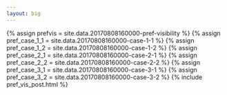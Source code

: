 ```yaml
---
layout: big
---
```

{% assign prefvis = site.data.20170808160000-pref-visibility %}
{% assign pref_case_1_1 = site.data.20170808160000-case-1-1 %}
{% assign pref_case_1_2 = site.data.20170808160000-case-1-2 %}
{% assign pref_case_2_1 = site.data.20170808160000-case-2-1 %}
{% assign pref_case_2_2 = site.data.20170808160000-case-2-2 %}
{% assign pref_case_3_1 = site.data.20170808160000-case-3-1 %}
{% assign pref_case_3_2 = site.data.20170808160000-case-3-2 %}
{% include pref_vis_post.html %}
